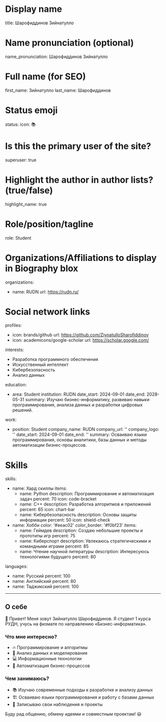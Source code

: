 # Display name
title: Шарофиддинов Зийнатулло

# Name pronunciation (optional)
name_pronunciation: Шарофиддинов Зийнатулло

# Full name (for SEO)
first_name: Зийнатулло
last_name: Шарофиддинов

# Status emoji
status:
  icon: 📚

# Is this the primary user of the site?
superuser: true

# Highlight the author in author lists? (true/false)
highlight_name: true

# Role/position/tagline
role: Student

# Organizations/Affiliations to display in Biography blox
organizations:
  - name: RUDN
    url: https://rudn.ru/

# Social network links
profiles:
  - icon: brands/github
    url: https://github.com/ZiynatulloSharofiddinov
  - icon: academicons/google-scholar
    url: https://scholar.google.com/

interests: 
  - Разработка программного обеспечения
  - Искусственный интеллект
  - Кибербезопасность
  - Анализ данных

education:
  - area: Student
    institution: RUDN
    date_start: 2024-09-01
    date_end: 2028-05-31
    summary: Изучаю бизнес-информатику, развиваю навыки программирования, анализа данных и разработки цифровых решений.

work:
  - position: Student
    company_name: RUDN
    company_url: ''
    company_logo: ''
    date_start: 2024-09-01
    date_end: ''
    summary: Осваиваю языки программирования, основы аналитики, базы данных и методы автоматизации бизнес-процессов.

# Skills
skills:
  - name: Хард скиллы
    items:
      - name: Python
        description: Программирование и автоматизация задач
        percent: 70
        icon: code-bracket
      - name: C++
        description: Разработка алгоритмов и приложений
        percent: 65
        icon: chart-bar
      - name: Кибербезопасность
        description: Основы защиты информации
        percent: 50
        icon: shield-check
  - name: Хобби
    color: '#eeac02'
    color_border: '#f0bf23'
    items:
      - name: Геймдев
        description: Создаю небольшие проекты и прототипы игр
        percent: 75
      - name: Киберспорт
        description: Увлекаюсь стратегическими и командными играми
        percent: 85
      - name: Чтение научной литературы
        description: Интересуюсь технологиями будущего
        percent: 80

languages:
  - name: Русский
    percent: 100
  - name: Английский
    percent: 80
  - name: Таджикский
    percent: 100

---

## О себе  

👋 Привет! Меня зовут Зийнатулло Шарофиддинов. Я студент 1 курса РУДН, учусь на физмате по направлению «Бизнес-информатика».  

### Что мне интересно?  
- 🔥 Программирование и алгоритмы  
- 🧠 Анализ данных и моделирование  
- 💻 Информационные технологии  
- 🚀 Автоматизация бизнес-процессов  

### Чем занимаюсь?  
- 📚 Изучаю современные подходы к разработке и анализу данных  
- 🏗 Осваиваю языки программирования и работу с базами данных  
- 📝 Записываю свои наблюдения и проекты  

Буду рад общению, обмену идеями и совместным проектам! 😃

